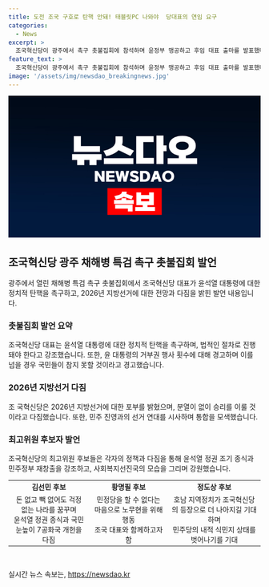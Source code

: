 ```yaml
---
title: 도전 조국 구호로 탄핵 안돼! 태블릿PC 나와야  당대표의 연임 요구
categories:
  - News
excerpt: >
  조국혁신당이 광주에서 촉구 촛불집회에 참석하며 윤정부 맹공하고 후임 대표 출마를 발표했다. 조 전 대표는 2026년 지방선거에서의 승리와 분열 없음을 강조하며 민주진영과의 선거 연대를 시사했다. 후보들은 윤석열 정권 종식과 민주정부 재창출을 강조했으며, 광주 지역을 중심으로 선거 전개를 예고했다. 이에 대한 보도가 눈길을 끌 것으로 보인다.
feature_text: >
  조국혁신당이 광주에서 촉구 촛불집회에 참석하며 윤정부 맹공하고 후임 대표 출마를 발표했다. 조 전 대표는 2026년 지방선거에서의 승리와 분열 없음을 강조하며 민주진영과의 선거 연대를 시사했다. 후보들은 윤석열 정권 종식과 민주정부 재창출을 강조했으며, 광주 지역을 중심으로 선거 전개를 예고했다. 이에 대한 보도가 눈길을 끌 것으로 보인다.
image: '/assets/img/newsdao_breakingnews.jpg'
---
```


<p><img src="/assets/img/newsdao_breakingnews.jpg" alt="bookingtag 속보" /></p>

<h2 data-ke-size="size26">조국혁신당 광주 채해병 특검 촉구 촛불집회 발언</h2>

<p data-ke-size="size16">광주에서 열린 채해병 특검 촉구 촛불집회에서 조국혁신당 대표가 윤석열 대통령에 대한 정치적 탄핵을 촉구하고, 2026년 지방선거에 대한 전망과 다짐을 밝힌 발언 내용입니다.</p>

<h3>촛불집회 발언 요약</h3>

<p data-ke-size="size16">조국혁신당 대표는 윤석열 대통령에 대한 정치적 탄핵을 촉구하며, 법적인 절차로 진행돼야 한다고 강조했습니다. 또한, 윤 대통령의 거부권 행사 횟수에 대해 경고하며 이를 넘을 경우 국민들이 참지 못할 것이라고 경고했습니다.</p>

<h3>2026년 지방선거 다짐</h3>

<p data-ke-size="size16">조 국혁신당은 2026년 지방선거에 대한 포부를 밝혔으며, 분열이 없이 승리를 이룰 것이라고 다짐했습니다. 또한, 민주 진영과의 선거 연대를 시사하며 통합을 모색했습니다.</p>

<h3>최고위원 후보자 발언</h3>

<p data-ke-size="size16">조국혁신당의 최고위원 후보들은 각자의 정책과 다짐을 통해 윤석열 정권 조기 종식과 민주정부 재창출을 강조하고, 사회복지선진국의 모습을 그리며 강원했습니다.</p>

<table>
  <tr>
    <td style="text-align: center; height: 17px;"><b>김선민 후보</b></td>
    <td style="text-align: center; height: 17px;"><b>황명필 후보</b></td>
    <td style="text-align: center; height: 17px;"><b>정도상 후보</b></td>
  </tr>
  <tr>
    <td style="text-align: center; height: 17px;">돈 없고 빽 없어도 걱정 없는 나라를 꿈꾸며<br>윤석열 정권 종식과 국민 눈높이 7공화국 개헌을 다짐</td>
    <td style="text-align: center; height: 17px;">민정당을 할 수 없다는 마음으로 노무현을 위해 행동<br>조국 대표와 함께하고자 함</td>
    <td style="text-align: center; height: 17px;">호남 지역정치가 조국혁신당의 등장으로 더 나아지길 기대하며<br>민주당의 내적 식민지 상태를 벗어나기를 기대</td>
  </tr>
</table>

<p data-ke-size="size16">&nbsp;</p>
실시간 뉴스 속보는, <a href="https://newsdao.kr" rel="dofollow">https://newsdao.kr</a>


